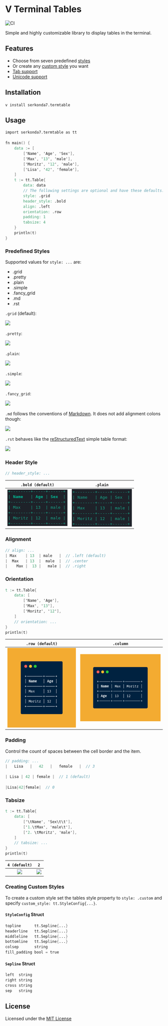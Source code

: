# V Terminal Tables
![CI](https://github.com/serkonda7/termtable/workflows/CI/badge.svg?branch=master)

Simple and highly customizable library to display tables in the terminal.


## Features
- Choose from seven predefined [styles](#predefined-styles)
- Or create any [custom style](#creating-custom-styles) you want
- [Tab support](#tabsize)
- [Unicode support](test/../tests/unicode/cjk.out)


## Installation
`v install serkonda7.termtable`


## Usage
```v
import serkonda7.termtable as tt

fn main() {
	data := [
		['Name', 'Age', 'Sex'],
		['Max', '13', 'male'],
		['Moritz', '12', 'male'],
		['Lisa', '42', 'female'],
	]
	t := tt.Table{
		data: data
		// The following settings are optional and have these defaults:
		style: .grid
		header_style: .bold
		align: .left
		orientation: .row
		padding: 1
		tabsize: 4
	}
	println(t)
}
```


### Predefined Styles
Supported values for `style: ...` are:
- .grid
- .pretty
- .plain
- .simple
- .fancy_grid
- .md
- .rst

`.grid` (default):

![](img/grid_preview.png)

`.pretty`:

![](img/pretty_preview.png)

`.plain`:

![](img/plain_preview.png)

`.simple`:

![](img/simple_preview.png)

`.fancy_grid`:

![](img/fancy_grid_preview.png)

`.md` follows the conventions of [Markdown][md-tables]. It does not add alignment colons though:

![](img/md_preview.png)

`.rst` behaves like the [reStructuredText][rst-tables] simple table format:

![](img/rst_preview.png)


### Header Style
```v
// header_style: ...
```
| `.bold (default)` | `.plain` |
| :-------: | :-------: |
| ![](img/headers_bold.png) | ![](img/headers_plain.png) |


### Alignment
```v
// align: ...
| Max    | 13  | male   |  // .left (default)
|  Max   | 13  |  male  |  // .center
|    Max |  13 |   male |  // .right
```


### Orientation
```v
t := tt.Table{
	data: [
		['Name', 'Age'],
		['Max', '13'],
		['Moritz', '12'],
	]
	// orientation: ...
}
println(t)
```
| `.row (default)` | `.column` |
| :-------: | :-------: |
| ![](img/orientation_row.png) | ![](img/orientation_column.png) |


### Padding
Control the count of spaces between the cell border and the item.
```v
// padding: ...
|   Lisa   |   42   |   female   |  // 3

| Lisa | 42 | female |  // 1 (default)

|Lisa|42|female|  // 0
```


### Tabsize
```v
t := tt.Table{
	data: [
		['\tName', 'Sex\t\t'],
		['1.\tMax', 'male\t'],
		['2. \tMoritz', 'male'],
	]
	// tabsize: ...
}
println(t)
```

| `4 (default)` | `2` |
| :-------: | :-------: |
| ![](img/tabsize_4.png) | ![](img/tabsize_2.png) |


### Creating Custom Styles
To create a custom style set the tables style property to `style: .custom`
and specify `custom_style: tt.StyleConfig{...}`.

#### `StyleConfig` Struct
```v
topline      tt.Sepline{...}
headerline   tt.Sepline{...}
middleline   tt.Sepline{...}
bottomline   tt.Sepline{...}
colsep       string
fill_padding bool = true
```

#### `Sepline` Struct
```v
left  string
right string
cross string
sep   string
```


## License
Licensed under the [MIT License](LICENSE.md)


<!-- Links -->
[md-tables]: https://www.markdownguide.org/extended-syntax#tables
[rst-tables]: https://docutils.sourceforge.io/docs/user/rst/quickref.html#tables
